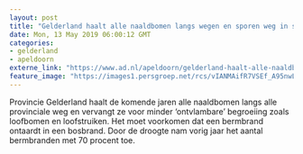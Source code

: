 ```yaml
---
layout: post
title: "Gelderland haalt alle naaldbomen langs wegen en sporen weg in strijd tegen bosbranden"
date: Mon, 13 May 2019 06:00:12 GMT
categories: 
- gelderland 
- apeldoorn 
externe_link: "https://www.ad.nl/apeldoorn/gelderland-haalt-alle-naaldbomen-langs-wegen-en-sporen-weg-in-strijd-tegen-bosbranden~a995877f/"
feature_image: "https://images1.persgroep.net/rcs/vIANMAifR7VSEf_A95nwLHR4myQ/diocontent/102360759/_fitwidth/400/?appId=21791a8992982cd8da851550a453bd7f&quality=0.7"
---
```


Provincie Gelderland haalt de komende jaren alle naaldbomen langs alle provinciale weg en vervangt ze voor minder ‘ontvlambare’ begroeiing zoals loofbomen en loofstruiken. Het moet voorkomen dat een bermbrand ontaardt in een bosbrand. Door de droogte nam vorig jaar het aantal bermbranden met 70 procent toe.
